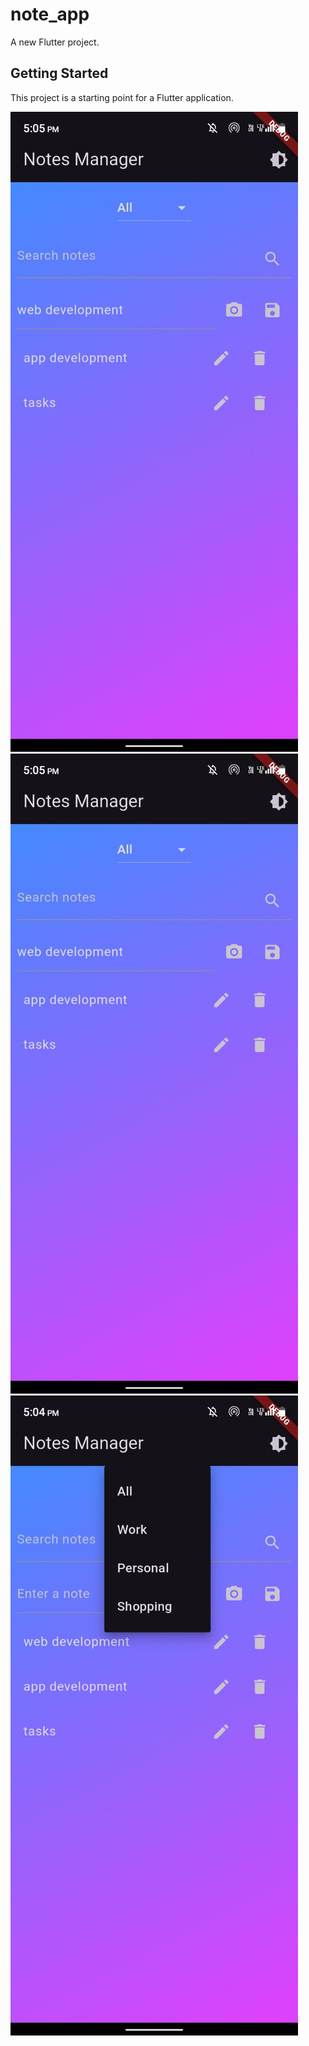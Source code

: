 # note_app

A new Flutter project.

## Getting Started

This project is a starting point for a Flutter application.

![alt text](0ne.jpeg)
![alt text](two.jpeg)
![alt text](three.jpeg)

